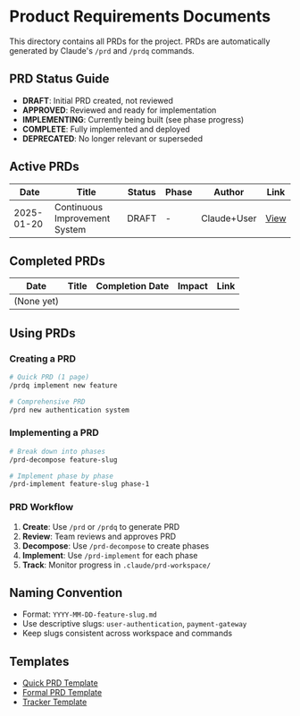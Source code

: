 # Product Requirements Documents

This directory contains all PRDs for the project. PRDs are automatically generated by Claude's `/prd` and `/prdq` commands.

## PRD Status Guide

- **DRAFT**: Initial PRD created, not reviewed
- **APPROVED**: Reviewed and ready for implementation
- **IMPLEMENTING**: Currently being built (see phase progress)
- **COMPLETE**: Fully implemented and deployed
- **DEPRECATED**: No longer relevant or superseded

## Active PRDs

| Date | Title | Status | Phase | Author | Link |
|------|-------|--------|-------|--------|------|
| 2025-01-20 | Continuous Improvement System | DRAFT | - | Claude+User | [View](./2025-01-20-continuous-improvement.md) |

## Completed PRDs

| Date | Title | Completion Date | Impact | Link |
|------|-------|-----------------|--------|------|
| (None yet) | | | | |

## Using PRDs

### Creating a PRD
```bash
# Quick PRD (1 page)
/prdq implement new feature

# Comprehensive PRD
/prd new authentication system
```

### Implementing a PRD
```bash
# Break down into phases
/prd-decompose feature-slug

# Implement phase by phase
/prd-implement feature-slug phase-1
```

### PRD Workflow
1. **Create**: Use `/prd` or `/prdq` to generate PRD
2. **Review**: Team reviews and approves PRD
3. **Decompose**: Use `/prd-decompose` to create phases
4. **Implement**: Use `/prd-implement` for each phase
5. **Track**: Monitor progress in `.claude/prd-workspace/`

## Naming Convention
- Format: `YYYY-MM-DD-feature-slug.md`
- Use descriptive slugs: `user-authentication`, `payment-gateway`
- Keep slugs consistent across workspace and commands

## Templates
- [Quick PRD Template](../.claude/prdq.md)
- [Formal PRD Template](../.claude/prd.md)
- [Tracker Template](../.claude/prd-tracker-template.md)